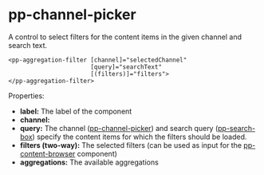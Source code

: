 # pp-channel-picker

A control to select filters for the content items in the given channel and search text. 

```
<pp-aggregation-filter [channel]="selectedChannel" 
                       [query]="searchText" 
                       [(filters)]="filters">
</pp-aggregation-filter>
```

Properties: 

- **label:** The label of the component
- **channel:** 
- **query:** The channel ([pp-channel-picker](pp-channel-picker.md)) and search query ([pp-search-box](p-search-bo.md)) specify the content items for which the filters should be loaded. 
- **filters (two-way):** The selected filters (can be used as input for the [pp-content-browser](pp-content-browser.md) component)
- **aggregations:** The available aggregations